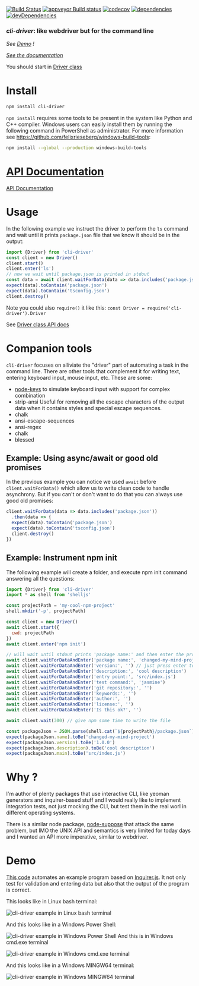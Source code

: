 [![Build Status](https://travis-ci.org/cancerberoSgx/cli-driver.png?branch=master)](https://travis-ci.org/cancerberoSgx/cli-driver) [![appveyor Build status](https://ci.appveyor.com/api/projects/status/w3ynfan159ejobkv/branch/master?svg=true)](https://ci.appveyor.com/project/cancerberoSgx/cli-driver/branch/master) [![codecov](https://codecov.io/gh/cancerberoSgx/cli-driver/branch/master/graph/badge.svg)](https://codecov.io/gh/cancerberoSgx/cli-driver/tree/master/packages/cli-driver/src) [![dependencies](https://david-dm.org/cancerberosgx/cli-driver/status.svg)](https://david-dm.org/cancerberosgx/cli-driver?path=packages/cli-driver) [![devDependencies](https://david-dm.org/cancerberosgx/cli-driver/dev-status.svg)](https://david-dm.org/cancerberosgx/cli-driver-dev?path=packages/cli-driver#info=devDependencies)


### *cli-driver*: like webdriver but for the command line

*See [Demo](#demo) !*

*[See the documentation](https://cancerberosgx.github.io/cli-driver)*

You should start in [Driver class](https://cancerberosgx.github.io/cli-driver/classes/driver.html)



# Install

```sh
npm install cli-driver
```

`npm install` requires some tools to be present in the system like Python and C++ compiler. Windows users can easily install them by running the following command in PowerShell as administrator. For more information see https://github.com/felixrieseberg/windows-build-tools: 

```sh
npm install --global --production windows-build-tools
```

# [API Documentation](https://cancerberosgx.github.io/cli-driver)

[API Documentation](https://cancerberosgx.github.io/cli-driver)


# Usage

In the following example we instruct the driver to perform the `ls` command and wait until it prints `package.json` file that we know it should be in the output:

```js
import {Driver} from 'cli-driver'
const client = new Driver()
client.start()
client.enter('ls')
// now we wait until package.json is printed in stdout
const data = await client.waitForData(data => data.includes('package.json'))
expect(data).toContain('package.json')
expect(data).toContain('tsconfig.json')
client.destroy()
```

Note you could also `require()` it like this: `const Driver = require('cli-driver').Driver`

See [Driver class API docs](https://cancerberosgx.github.io/cli-driver/driver.html)

# Companion tools

`cli-driver` focuses on alliviate the "driver" part of automating a task in the command line. There are other tools that complement it for writing text, entering keyboard input, mouse input, etc. These are some: 

 * [node-keys](https://github.com/cancerberoSgx/node-keys) to simulate keyboard input with support for complex combination
 * strip-ansi Useful for removing all the escape characters of the output data when it contains styles and special escape sequences. 
 * chalk
 * ansi-escape-sequences
 * ansi-regex
 * chalk
 * blessed


## Example: Using async/await or good old promises

In the previous example you can notice we used `await` before `client.waitForData()` which allow us to write clean code to handle asynchrony. But if you can't or don't want to do that you can always use good old promises:

```js
client.waitForData(data => data.includes('package.json'))
  .then(data => {
  expect(data).toContain('package.json')
  expect(data).toContain('tsconfig.json')
  client.destroy()
})

```


## Example: Instrument npm init

The following example will create a folder, and execute npm init command answering all the questions:

```js
import {Driver} from 'cli-driver'
import * as shell from 'shelljs'

const projectPath = 'my-cool-npm-project'
shell.mkdir('-p', projectPath)

const client = new Driver()
await client.start({
  cwd: projectPath
})
await client.enter('npm init')

// will wait until stdout prints 'package name:' and then enter the project name 'changed-my-mind-project'
await client.waitForDataAndEnter('package name:', 'changed-my-mind-project')
await client.waitForDataAndEnter('version:', '') // just press enter to use default version (1.0.0)
await client.waitForDataAndEnter('description:', 'cool description')
await client.waitForDataAndEnter('entry point:', 'src/index.js')
await client.waitForDataAndEnter('test command:', 'jasmine')
await client.waitForDataAndEnter('git repository:', '')
await client.waitForDataAndEnter('keywords:', '')
await client.waitForDataAndEnter('author:', '')
await client.waitForDataAndEnter('license:', '')
await client.waitForDataAndEnter('Is this ok?', '')

await client.wait(300) // give npm some time to write the file

const packageJson = JSON.parse(shell.cat(`${projectPath}/package.json`))
expect(packageJson.name).toBe('changed-my-mind-project')
expect(packageJson.version).toBe('1.0.0')
expect(packageJson.description).toBe('cool description')
expect(packageJson.main).toBe('src/index.js')

```

# Why ?

I'm author of plenty packages that use interactive CLI, like yeoman generators and inquirer-based stuff and I would really like to implement integration tests, not just mocking the CLI, but test them in the real worl in different operating systems. 

There is a similar node package, [node-suppose](https://github.com/jprichardson/node-suppose) that attack the same problem, but IMO the UNIX API and semantics is very limited for today days and I wanted an API more imperative, similar to webdriver. 


# <a name="demo"></a> Demo

[This code](https://github.com/cancerberoSgx/cli-driver/blob/master/packages/sample-app-using-inquirer/spec/pizzaSpec.ts) automates an example program based on [Inquirer.js](https://github.com/SBoudrias/Inquirer.js/). It not only test for validation and entering data but also that the output of the program is correct. 

This looks like in Linux bash terminal: 

![cli-driver example in Linux bash terminal](https://cancerberosgx.github.io/cli-driver/doc-assets/pizza-automation.gif)

And this looks like in a Windows Power Shell: 

![cli-driver example in Windows Power Shell](https://cancerberosgx.github.io/cli-driver/doc-assets/pizza-automation-powershell.gif)
And this is in Windows cmd.exe terminal 

![cli-driver example in Windows cmd.exe terminal](https://cancerberosgx.github.io/cli-driver/doc-assets/pizza-automation-cmdexe.gif)

And this looks like in a Windows MINGW64 terminal: 

![cli-driver example in Windows MINGW64 terminal](https://cancerberosgx.github.io/cli-driver/doc-assets/pizza-automation-mingw64.gif)
